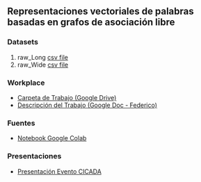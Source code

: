 
## Representaciones vectoriales de palabras basadas en grafos de asociación libre


### Datasets

1. raw_Long [csv file](https://drive.google.com/file/d/15BibGHizOahsK9KaOxVmmgvHnvV-g_y6/view?usp=sharing)
2. raw_Wide [csv file](https://drive.google.com/file/d/15BibGHizOahsK9KaOxVmmgvHnvV-g_y6/view?usp=sharing)

### Workplace

- [Carpeta de Trabajo (Google Drive)](https://drive.google.com/drive/folders/1mannTeUtpF-XhSjCn1igCkrj3wRJ10lh)
- [Descripción del Trabajo (Google Doc - Federico)](https://docs.google.com/document/d/1mSdHgRsDzC-_yaCg9pZTHybIe2cKzTsfy46Wum0opYY/edit) 

### Fuentes

- [Notebook Google Colab](https://colab.research.google.com/drive/1Jd4hODK68yzxJUGhcX4gu2YaeKd-0VBe?usp=sharing)

### Presentaciones
 
- [Presentación Evento CICADA](https://github.com/pln-fing-udelar/embed_asoc/blob/main/Presentacion%20Evento%20CICADA.pdf)



